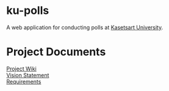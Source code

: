 # ku-polls
A web application for conducting polls at [Kasetsart University](https://www.ku.ac.th/th).
# Project Documents
[Project Wiki](https://github.com/Jakarin-Jojo/ku-polls/wiki)  
[Vision Statement](https://github.com/Jakarin-Jojo/ku-polls/wiki/Vision-Statement)  
[Requirements](https://github.com/Jakarin-Jojo/ku-polls/wiki/Requirements)
